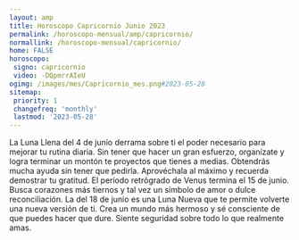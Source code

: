 ```yaml
---
layout: amp
title: Horoscopo Capricornio Junio 2023 
permalink: /horoscopo-mensual/amp/capricornio/
normallink: /horoscopo-mensual/capricornio/
home: FALSE
horoscopo:
 signo: capricornio
 video: -DQpmrrAIeU
ogimg: /images/mes/Capricornio_mes.png#2023-05-28
sitemap:
 priority: 1
 changefreq: 'monthly'
 lastmod: '2023-05-28'
---
```



La Luna Llena del 4 de junio derrama sobre ti el poder necesario para mejorar tu rutina diaria. Sin tener que hacer un gran esfuerzo, organízate y logra terminar un montón te proyectos que tienes a medias. Obtendrás mucha ayuda sin tener que pedirla. Aprovéchala al máximo y recuerda demostrar tu gratitud. El período retrógrado de Venus termina el 15 de junio. Busca corazones más tiernos y tal vez un símbolo de amor o dulce reconciliación. La del 18 de junio es una Luna Nueva que te permite volverte una nueva versión de ti. Crea un mundo más hermoso y sé consciente de que puedes hacer que dure. Siente seguridad sobre todo lo que realmente amas.